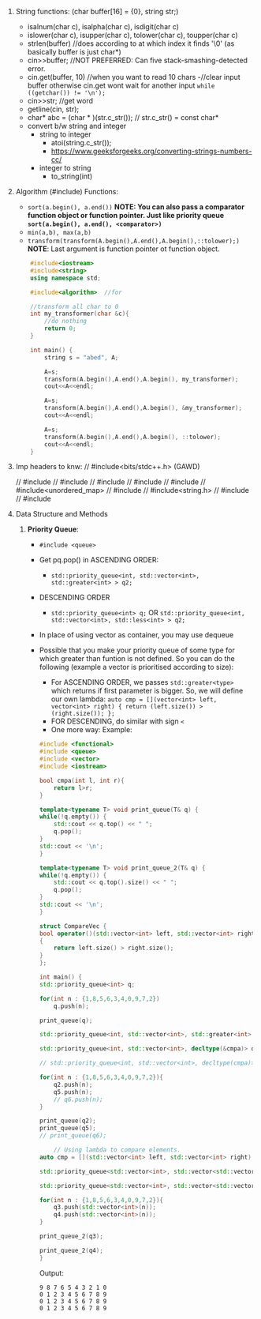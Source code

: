 1. String functions: (char buffer[16] = {0}, string str;)
	- isalnum(char c), isalpha(char c), isdigit(char c)
	- islower(char c), isupper(char c), tolower(char c), toupper(char c)
	- strlen(buffer) //does according to at which index it finds '\0' (as basically buffer is just char*)
	- cin>>buffer; //NOT PREFERRED: Can five stack-smashing-detected error.
	- cin.get(buffer, 10) //when you want to read 10 chars 
		-//clear input buffer otherwise cin.get wont wait for another input
    	`while ((getchar()) != '\n');`
	- cin>>str; //get word
	- getline(cin, str);
	- char* abc = (char * )(str.c_str()); // str.c_str() = const char*
	- convert b/w string and integer
		- string to integer
			- atoi(string.c_str());
			- https://www.geeksforgeeks.org/converting-strings-numbers-cc/
		- integer to string
			- to_string(int)

2. Algorithm (#include<algorithm>) Functions: 
	- `sort(a.begin(), a.end())` **NOTE: You can also pass a comparator function object or function pointer. Just like priority queue `sort(a.begin(), a.end(), <comparator>)`**
	- `min(a,b), max(a,b)`
	- `transform(transform(A.begin(),A.end(),A.begin(),::tolower);)` 
	**NOTE**: Last argument is function pointer ot function object.
	```cpp
		#include<iostream> 
		#include<string>
		using namespace std;

		#include<algorithm>  //for

		//transform all char to 0
		int my_transformer(char &c){
			//do nothing
			return 0;
		}

		int main() {
			string s = "abed", A;

			A=s;
			transform(A.begin(),A.end(),A.begin(), my_transformer);
			cout<<A<<endl;

			A=s;
			transform(A.begin(),A.end(),A.begin(), &my_transformer);
			cout<<A<<endl;

			A=s;
			transform(A.begin(),A.end(),A.begin(), ::tolower);
			cout<<A<<endl;
		}
	```

3. Imp headers to knw:
	// #include<bits/stdc++.h> (GAWD)

	// #include<iostream>
	// #include<vector>
	// #include<stack>
	// #include<queue>
	// #include<map>
	// #include<unordered_map>
	// #include<string>
	// #include<string.h>
	// #include <list>
	// #include<algorithm>

4. Data Structure and Methods
	1. **Priority Queue**:
		- `#include <queue>`
		- Get pq.pop() in ASCENDING ORDER:
			- `std::priority_queue<int, std::vector<int>, std::greater<int> > q2;`
		- DESCENDING ORDER
			- `std::priority_queue<int> q;` OR `std::priority_queue<int, std::vector<int>, std::less<int> > q2;` 
		- In place of using vector<int> as container, you may use dequeue<int>
		- Possible that you make your priority queue of some type for which greater than funtion is not defined. So you can do the following (example a vector<int> is prioritised according to size):
			- For ASCENDING ORDER, we passes `std::greater<type>` which returns if first parameter is bigger. So, we will define our own lambda:
				`auto cmp = [](vector<int> left, vector<int> right) { return (left.size()) > (right.size()); };`
			- FOR DESCENDING, do similar with sign `<`
			- One more way:
			Example:

			```cpp
			#include <functional>
			#include <queue>
			#include <vector>
			#include <iostream>

			bool cmpa(int l, int r){
				return l>r;
			}

			template<typename T> void print_queue(T& q) {
			while(!q.empty()) {
				std::cout << q.top() << " ";
				q.pop();
			}
			std::cout << '\n';
			}

			template<typename T> void print_queue_2(T& q) {
			while(!q.empty()) {
				std::cout << q.top().size() << " ";
				q.pop();
			}
			std::cout << '\n';
			}

			struct CompareVec { 
			bool operator()(std::vector<int> left, std::vector<int> right) 
			{ 
				return left.size() > right.size(); 
			} 
			}; 

			int main() {
			std::priority_queue<int> q;

			for(int n : {1,8,5,6,3,4,0,9,7,2})
				q.push(n);

			print_queue(q);

			std::priority_queue<int, std::vector<int>, std::greater<int> > q2;

			std::priority_queue<int, std::vector<int>, decltype(&cmpa)> q5(&cmpa);

			// std::priority_queue<int, std::vector<int>, decltype(cmpa)> q6(cmpa);

			for(int n : {1,8,5,6,3,4,0,9,7,2}){
				q2.push(n);
				q5.push(n);
				// q6.push(n);	
			}

			print_queue(q2);
			print_queue(q5);
			// print_queue(q6);

				// Using lambda to compare elements.
			auto cmp = [](std::vector<int> left, std::vector<int> right) { return (left.size()) > (right.size()); };

			std::priority_queue<std::vector<int>, std::vector<std::vector<int>>, decltype(cmp)> q3(cmp);

			std::priority_queue<std::vector<int>, std::vector<std::vector<int>>, CompareVec> q4;

			for(int n : {1,8,5,6,3,4,0,9,7,2}){
				q3.push(std::vector<int>(n));
				q4.push(std::vector<int>(n));
			}

			print_queue_2(q3);

			print_queue_2(q4);
			}
			```

			Output:
			```
			9 8 7 6 5 4 3 2 1 0 
			0 1 2 3 4 5 6 7 8 9 
			0 1 2 3 4 5 6 7 8 9 
			0 1 2 3 4 5 6 7 8 9 
			```
